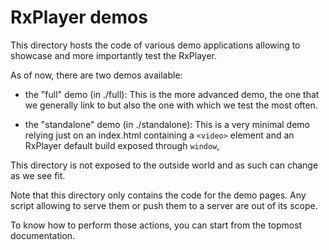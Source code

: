 # RxPlayer demos

This directory hosts the code of various demo applications allowing to showcase
and more importantly test the RxPlayer.

As of now, there are two demos available:

- the "full" demo (in ./full): This is the more advanced demo, the one that we
  generally link to but also the one with which we test the most often.

- the "standalone" demo (in ./standalone): This is a very minimal demo relying
  just on an index.html containing a `<video>` element and an RxPlayer default
  build exposed through `window`,

This directory is not exposed to the outside world and as such can change as we
see fit.

Note that this directory only contains the code for the demo pages. Any script
allowing to serve them or push them to a server are out of its scope.

To know how to perform those actions, you can start from the topmost
documentation.
